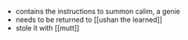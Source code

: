 - contains the instructions to summon calim, a genie
- needs to be returned to [[ushan the learned]]
- stole it with [[mutt]]